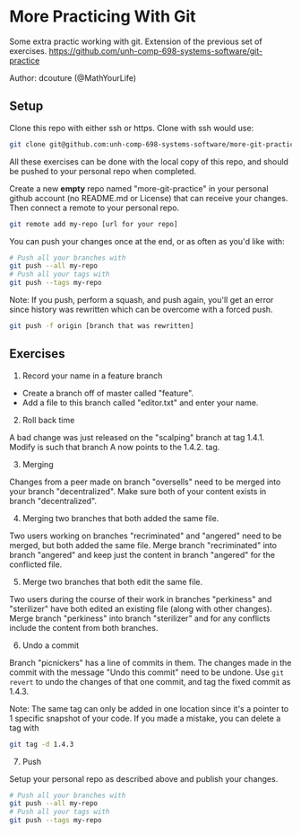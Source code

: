 # More Practicing With Git

Some extra practic working with git.  Extension of the previous set of exercises. https://github.com/unh-comp-698-systems-software/git-practice

Author: dcouture (@MathYourLife)

## Setup

Clone this repo with either ssh or https.  Clone with ssh would use:

```bash
git clone git@github.com:unh-comp-698-systems-software/more-git-practice.git
```

All these exercises can be done with the local
copy of this repo, and should be pushed to your personal repo
when completed.

Create a new **empty** repo named "more-git-practice" in your personal github 
account (no README.md or License) that can receive your changes.  Then 
connect a remote to your personal repo.

```bash
git remote add my-repo [url for your repo]
```

You can push your changes once at the end, or as often as 
you'd like with:

```bash
# Push all your branches with
git push --all my-repo 
# Push all your tags with
git push --tags my-repo
```

Note: If you push, perform a squash, and push again, you'll get
an error since history was rewritten which can be overcome with
a forced push.

```bash
git push -f origin [branch that was rewritten]
```

## Exercises

1) Record your name in a feature branch

* Create a branch off of master called "feature".
* Add a file to this branch called "editor.txt" and enter your name.

2) Roll back time

A bad change was just released on the "scalping" branch at tag 1.4.1.  Modify is such that branch A now points to the 1.4.2. tag.

3) Merging

Changes from a peer made on branch "oversells" need to be merged into your branch "decentralized".  Make sure both of your content exists in branch "decentralized".

4) Merging two branches that both added the same file.

Two users working on branches "recriminated" and "angered" need to be merged, but both added the same file.  Merge branch "recriminated" into branch "angered" and keep just the content in branch "angered" for the conflicted file.

5) Merge two branches that both edit the same file.

Two users during the course of their work in branches "perkiness" and "sterilizer" have both edited an existing file (along with other changes).  Merge branch "perkiness" into branch "sterilizer" and for any conflicts include the content from both branches.

6) Undo a commit

Branch "picnickers" has a line of commits in them.  The changes made in the commit with the message "Undo this commit" need to be undone.  Use `git revert` to undo the changes of that one commit, and tag the fixed commit as 1.4.3.

Note: The same tag can only be added in one location since it's a pointer to 1 specific snapshot of your code.  If you made a mistake, you can delete a tag with

```bash
git tag -d 1.4.3
``` 

7) Push

Setup your personal repo as described above and publish your changes.

```bash
# Push all your branches with
git push --all my-repo 
# Push all your tags with
git push --tags my-repo
```
